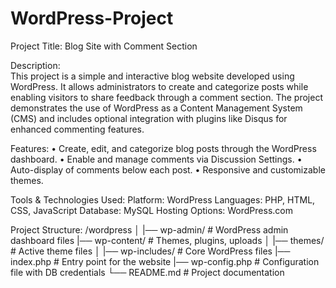 # WordPress-Project

Project Title: Blog Site with Comment Section

Description:  
           This project is a simple and interactive blog website developed using WordPress. It allows administrators to create and categorize posts while enabling visitors to share feedback through a comment section. The project demonstrates the use of WordPress as a Content Management System (CMS) and includes optional integration with plugins like Disqus for enhanced commenting features.



Features:
•	Create, edit, and categorize blog posts through the WordPress dashboard.
•	Enable and manage comments via Discussion Settings.
•	Auto-display of comments below each post.
•	Responsive and customizable themes.

Tools & Technologies Used:
       Platform: WordPress
       Languages: PHP, HTML, CSS, JavaScript
       Database: MySQL
       Hosting Options: WordPress.com


Project Structure:
/wordpress
│
|── wp-admin/               # WordPress admin dashboard files
|── wp-content/            # Themes, plugins, uploads
│   |──  themes/             # Active theme files
│
|── wp-includes/           # Core WordPress files
|── index.php                # Entry point for the website
|──  wp-config.php       # Configuration file with DB credentials
└── README.md           # Project documentation
